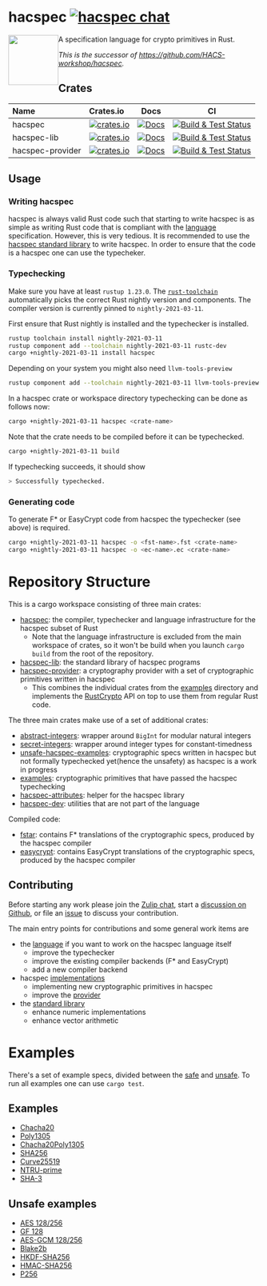 # hacspec [![hacspec chat][chat-image]][chat-link]

<img src="https://raw.githubusercontent.com/hacspec/hacspec/master/img/mascot.png" width=100 style="float: left;"> A specification language for crypto primitives in Rust.

_This is the successor of https://github.com/HACS-workshop/hacspec._

## Crates

| Name             | Crates.io                                                                 |                                                                 Docs                                                                  |                        CI                         |
| :--------------- | :------------------------------------------------------------------------ | :-----------------------------------------------------------------------------------------------------------------------------------: | :-----------------------------------------------: |
| hacspec          | [![crates.io][crate-hacspec]](https://crates.io/crates/hacspec)           |                           [![Docs](https://img.shields.io/badge/docs-master-blue.svg?logo=rust)](language/)                           | [![Build & Test Status][build-image]][build-link] |
| hacspec-lib      | [![crates.io][crate-lib]](https://crates.io/crates/hacspec-lib)           |   [![Docs](https://img.shields.io/badge/docs-master-blue.svg?logo=rust)](https://hacspec.github.io/hacspec/hacspec_lib/index.html)    | [![Build & Test Status][build-image]][build-link] |
| hacspec-provider | [![crates.io][crate-provider]](https://crates.io/crates/hacspec-provider) | [![Docs](https://img.shields.io/badge/docs-master-blue.svg?logo=rust)](https://hacspec.github.io/hacspec/hacspec_provider/index.html) | [![Build & Test Status][build-image]][build-link] |

## Usage

### Writing hacspec

hacspec is always valid Rust code such that starting to write hacspec is as simple as writing Rust code that is compliant with the [language](Language.md) specification.
However, this is very tedious.
It is recommended to use the [hacspec standard library](https://crates.io/crates/hacspec-lib) to write hacspec.
In order to ensure that the code is a hacspec one can use the typecheker.

### Typechecking

Make sure you have at least `rustup 1.23.0`.
The [`rust-toolchain`](./language/rust-toolchain) automatically picks the correct Rust nightly version and components.
The compiler version is currently pinned to `nightly-2021-03-11`.

First ensure that Rust nightly is installed and the typechecker is installed.

```bash
rustup toolchain install nightly-2021-03-11
rustup component add --toolchain nightly-2021-03-11 rustc-dev
cargo +nightly-2021-03-11 install hacspec
```

Depending on your system you might also need `llvm-tools-preview`

```bash
rustup component add --toolchain nightly-2021-03-11 llvm-tools-preview
```

In a hacspec crate or workspace directory typechecking can be done as follows now:

```bash
cargo +nightly-2021-03-11 hacspec <crate-name>
```

Note that the crate needs to be compiled before it can be typechecked.

```bash
cargo +nightly-2021-03-11 build
```

If typechecking succeeds, it should show

```bash
> Successfully typechecked.
```

### Generating code

To generate F\* or EasyCrypt code from hacspec the typechecker (see above) is required.

```bash
cargo +nightly-2021-03-11 hacspec -o <fst-name>.fst <crate-name>
cargo +nightly-2021-03-11 hacspec -o <ec-name>.ec <crate-name>
```

# Repository Structure

This is a cargo workspace consisting of three main crates:

- [hacspec](language/): the compiler, typechecker and language infrastructure for the hacspec subset of Rust
  - Note that the language infrastructure is excluded from the main workspace of crates, so it won't be build when you launch `cargo build` from the root of the repository.
- [hacspec-lib](lib/): the standard library of hacspec programs
- [hacspec-provider](provider/): a cryptography provider with a set of cryptographic primitives written in hacspec
  - This combines the individual crates from the [examples](examples/) directory and implements the [RustCrypto](https://github.com/RustCrypto/traits) API on top to use them from regular Rust code.

The three main crates make use of a set of additional crates:

- [abstract-integers](utils/abstract-integers/): wrapper around `BigInt` for modular natural integers
- [secret-integers](utils/secret-integers/): wrapper around integer types for constant-timedness
- [unsafe-hacspec-examples](examples-unsafe/): cryptographic specs written in hacspec but not formally typechecked yet(hence the unsafety) as hacspec is a work in progress
- [examples](examples/): cryptographic primitives that have passed the hacspec typechecking
- [hacspec-attributes](utils/attributes): helper for the hacspec library
- [hacspec-dev](utils/dev/): utilities that are not part of the language

Compiled code:

- [fstar](fstar/): contains F\* translations of the cryptographic specs, produced by the hacspec compiler
- [easycrypt](easycrypt/): contains EasyCrypt translations of the cryptographic specs, produced by the hacspec compiler

## Contributing

Before starting any work please join the [Zulip chat][chat-link], start a [discussion on Github](https://github.com/hacspec/hacspec/discussions), or file an [issue](https://github.com/hacspec/hacspec/issues) to discuss your contribution.

The main entry points for contributions and some general work items are

- the [language](language/) if you want to work on the hacspec language itself
  - improve the typechecker
  - improve the existing compiler backends (F\* and EasyCrypt)
  - add a new compiler backend
- hacspec [implementations](examples/)
  - implementing new cryptographic primitives in hacspec
  - improve the [provider](provider/)
- the [standard library](lib/)
  - enhance numeric implementations
  - enhance vector arithmetic

# Examples

There's a set of example specs, divided between the [safe](examples/) and [unsafe](examples-unsafe). To run all examples one can use `cargo test`.

## Examples

- [Chacha20](examples/chacha20/src/chacha20.rs)
- [Poly1305](examples/poly1305/src/poly1305.rs)
- [Chacha20Poly1305](examples/chacha20poly1305/src/chacha20poly1305.rs)
- [SHA256](examples/sha256/src/sha256.rs)
- [Curve25519](examples/curve25519/src/curve25519.rs)
- [NTRU-prime](examples/hacspec-ntru-prime/src/ntru-prime.rs)
- [SHA-3](examples/sha3/src/sha3.rs)

## Unsafe examples

- [AES 128/256](examples-unsafe/src/aes_gcm/aes.rs)
- [GF 128](examples-unsafe/src/aes_gcm/gf128.rs)
- [AES-GCM 128/256](examples-unsafe/src/aes_gcm/aesgcm.rs)
- [Blake2b](examples-unsafe/src/blake2/blake2b.rs)
- [HKDF-SHA256](examples-unsafe/src/hkdf/hkdf.rs)
- [HMAC-SHA256](examples-unsafe/src/hmac/hmac.rs)
- [P256](examples-unsafe/src/p256/p256.rs)

[//]: # "badges"
[crate-outdated-image]: https://img.shields.io/badge/crate-outdated-red.svg?logo=rust
[crate-hacspec]: https://img.shields.io/crates/v/hacspec.svg?logo=rust
[crate-lib]: https://img.shields.io/crates/v/hacspec-lib.svg?logo=rust
[crate-provider]: https://img.shields.io/crates/v/hacspec-provider.svg?logo=rust
[docs-master-image]: https://img.shields.io/badge/docs-master-blue.svg?logo=rust
[docs-master-link]: https://hacspec.github.io/hacspec/hacspec_lib/index.html
[docs-image]: https://docs.rs/hacspec/badge.svg?logo=rust
[docs-link]: https://docs.rs/hacspec/
[license-image]: https://img.shields.io/badge/license-Apache2.0/MIT-blue.svg
[build-image]: https://github.com/hacspec/hacspec/workflows/Build%20&%20Test/badge.svg?branch=master&event=push
[build-link]: https://github.com/hacspec/hacspec/actions?query=workflow%3A%22Build+%26+Test%22
[deploy-docs-image]: https://github.com/hacspec/hacspec/workflows/Deploy%20Docs/badge.svg?branch=master&event=push
[deploy-docs-link]: https://github.com/hacspec/hacspec/actions?query=workflow%3A%22Deploy+Docs%22
[chat-image]: https://img.shields.io/badge/zulip-join_chat-blue.svg?style=social&logo=zulip&color=fedcba
[chat-link]: https://hacspec.zulipchat.com
